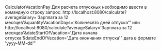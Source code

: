 CalculatorVacationPay
Для расчета отпускных необходимо ввести в командную строку запрос:
http://localhost:8080/calculate?averageSalary='Зарплата за 12 месяцев'&quantityVacationDays='Количесвто дней отпуска'"
или
http://localhost:8080/calculate?averageSalary='Зарплата за 12 месяцев'&dateStartOfVacation='Дата начала отпуска'&dateEndOfVacation='Дата окончания отпуска'" дата в формате 'yyyy-MM-dd'"
